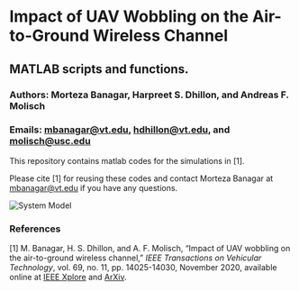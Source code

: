 # Impact of UAV Wobbling on the Air-to-Ground Wireless Channel

## MATLAB scripts and functions.

### Authors: Morteza Banagar, Harpreet S. Dhillon, and Andreas F. Molisch

### Emails: mbanagar@vt.edu, hdhillon@vt.edu, and molisch@usc.edu

This repository contains matlab codes for the simulations in [1].

Please cite [1] for reusing these codes and contact Morteza Banagar at mbanagar@vt.edu if you have any questions.


![System Model](https://github.com/stochastic-geometry/Wobbling-Drones/blob/master/SystemModel.JPG)

### References

[1] M. Banagar, H. S. Dhillon, and A. F. Molisch, “Impact of UAV wobbling on the air-to-ground wireless channel,” <i>IEEE Transactions on Vehicular Technology</i>, vol. 69, no. 11, pp. 14025-14030, November 2020, available online at [IEEE Xplore](https://ieeexplore.ieee.org/abstract/document/9206092) and [ArXiv](https://arxiv.org/abs/2004.02771).
